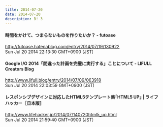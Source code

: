 ```yaml
---
title: 2014-07-20
date: 2014-07-20
description: B! 3
---
```


#### 時間をかけて、つまらないものを作りたいか？ - futoase
http://futoase.hatenablog.com/entry/2014/07/19/130922<br>
Sun Jul 20 2014 22:13:30 GMT+0900 (JST)<br>


#### Google I/O 2014「間違った計画を完璧に実行する」ことについて - LIFULL Creators Blog 
http://www.lifull.blog/entry/2014/07/09/063918<br>
Sun Jul 20 2014 22:03:59 GMT+0900 (JST)<br>


#### レスポンシブデザインに対応したHTML5テンプレート集｢HTML5 UP｣ | ライフハッカー［日本版］
http://www.lifehacker.jp/2014/07/140720html5_up.html<br>
Sun Jul 20 2014 21:59:40 GMT+0900 (JST)<br>


